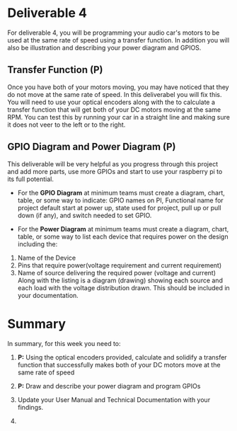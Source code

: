 
# Deliverable 4
For deliverable 4, you will be programming your audio car's motors to be used at the same rate of speed using a transfer function. In addition you will also be illustration and describing your power diagram and GPIOS.

## Transfer Function (P)
Once you have both of your motors moving, you may have noticed that they do not move at the same rate of speed. In this deliverabel you will fix this. You will need to use your optical encoders along with the to calculate a transfer function that will get both of your DC motors moving at the same RPM. You can test this by running your car in a straight line and making sure it does not veer to the left or to the right. 

## GPIO Diagram and Power Diagram (P)
This deliverable will be very helpful as you progress through this project and add more parts, use more GPIOs and start to use your raspberry pi to its full potential.

- For the **GPIO Diagram** at minimum teams must create a diagram, chart, table, or some way to indicate: GPIO names on PI, Functional name for project default start at power up, state used for project, pull up or pull down (if any), and switch needed to set GPIO.
 
- For the **Power Diagram** at minimum teams must create a diagram, chart, table, or some way to list each device that requires power on the design including the:
1. Name of the Device
2. Pins that require power(voltage requirement and current requirement)
3. Name of source delivering the required power (voltage and current)
 Along with the listing is a diagram (drawing) showing each source and each load with the voltage distribution drawn. This should be included in your documentation.

# Summary

In summary, for this week you need to:

1. **P:** Using the optical encoders provided, calculate and solidify a transfer function that successfully makes both of your DC motors move at the same rate of speed

2. **P:** Draw and describe your power diagram and program GPIOs

3. Update your User Manual and Technical Documentation with your findings.
4. 
